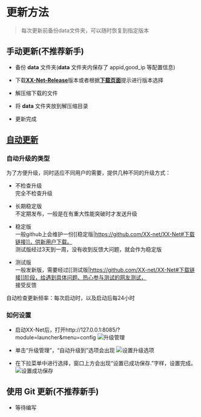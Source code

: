 # 更新方法
> 每次更新前备份data文件夹，可以随时恢复到指定版本

## 手动更新(不推荐新手)

* 备份 __data__ 文件夹(__data__ 文件夹内保存了 appid,good_ip 等配置信息)

* 下载[__XX-Net-Release__](https://github.com/XX-net/XX-Net/releases)版本或者根据[__下载页面__](https://github.com/XX-net/XX-Net/blob/master/code/default/download.md)提示进行版本选择

* 解压缩下载的文件

* 将 __data__ 文件夹放到解压缩目录

* 更新完成

## [自动更新](https://github.com/XX-net/XX-Net/wiki/Auto-update)

### 自动升级的类型

为了方便升级，同时适应不同用户的需要，提供几种不同的升级方式：  

+ 不检查升级  
  完全不检查升级  

+ 长期稳定版  
  不定期发布，一般是在有重大性能突破时才发送升级  

+ 稳定版  
  一般github上会维护一份[[稳定版|https://github.com/XX-net/XX-Net#下载链接]]，供新用户下载。  
  测试版经过3天到一周，没有收到反馈大问题，就会作为稳定版  

+ 测试版  
  一般发新版，需要经过[[测试版|https://github.com/XX-net/XX-Net#下载链接]]阶段，给遇到具体问题、热心参与测试的网友测试，  
  接受反馈


自动检查更新频率：每次启动时，以及启动后每24小时


### 如何设置

* 启动XX-Net后，打开http://127.0.0.1:8085/?module=launcher&menu=config
![升级管理](https://cloud.githubusercontent.com/assets/6830787/8200348/44002270-14f6-11e5-8bd9-62d27af83773.PNG)

* 单击“升级管理”，“自动升级到”选项会出现
![设置升级选项](https://cloud.githubusercontent.com/assets/6830787/8200384/dacf9b54-14f6-11e5-9953-6488495b3a63.PNG)

* 在下拉菜单中进行选择，窗口上方会出现“设置已成功保存.”字样，设置完成。
![设置成功保存](https://cloud.githubusercontent.com/assets/6830787/8200383/da77c618-14f6-11e5-8b2a-4fb9385d3437.PNG)

## 使用 Git 更新(不推荐新手)

* 等待编写